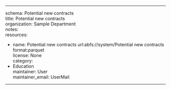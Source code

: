 


---  
schema: Potential new contracts  
title: Potential new contracts  
organization: Sample Department  
notes:   
resources:  
- name: Potential new contracts 
 url:abfs://system/Potential new contracts 
 format:parquet  
license: None  
category:
 - Education  
maintainer: User  
maintainer_email: UserMail  
---